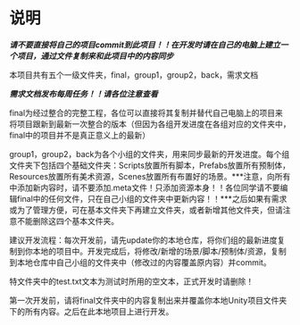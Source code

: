 #  说明

***请不要直接将自己的项目commit到此项目！！在开发时请在自己的电脑上建立一个项目，通过文件复制来和此项目中的内容同步***

本项目共有五个一级文件夹，final，group1，group2，back，需求文档

***需求文档发布每周任务！！请各位注意查看***

final为经过整合的完整工程，各位可以直接将其复制并替代自己电脑上的项目来将项目跟新到最新一次整合的版本（但因为各组开发进度在各组对应的文件夹中，final中的项目并不是真正意义上的最新）

group1，group2，back为各个小组的文件夹，用来同步最新的开发进度。每个组文件夹下包括四个基础文件夹：Scripts放置所有脚本，Prefabs放置所有预制体，Resources放置所有美术资源，Scenes放置所有布置好的场景。***注意，向所有中添加新内容时，请不要添加.meta文件！只添加资源本身！！各位同学请不要编辑final中的任何文件，只在自己小组的文件夹中更新内容！！***之后如果有需求或为了管理方便，可在基本文件夹下再建立文件夹，或者新增其他文件夹，但请注意不能删除这四个基本文件夹。



建议开发流程：每次开发前，请先update你的本地仓库，将你们组的最新进度复制到你本地的项目中。开发完成后，将修改/新增的场景/脚本/预制体/资源，复制到本地仓库中自己小组的文件夹中（修改过的内容覆盖原内容）并commit。



特文件夹中的test.txt文本为测试时所用的空文本，正式开发时请删除！

第一次开发前，请将final文件夹中的内容复制出来并覆盖你本地Unity项目文件夹下的所有内容。之后在此本地项目上进行开发。